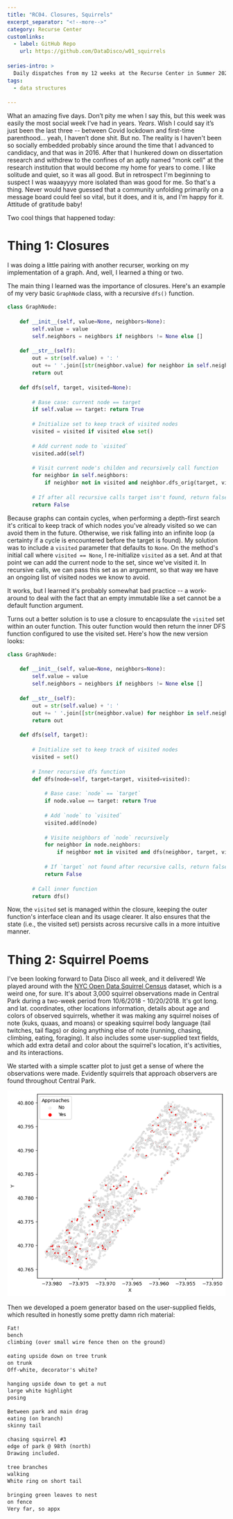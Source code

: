 ```yaml
---
title: "RC04. Closures, Squirrels"
excerpt_separator: "<!--more-->"
category: Recurse Center
customlinks:
  - label: GitHub Repo
    url: https://github.com/DataDisco/w01_squirrels

series-intro: >
  Daily dispatches from my 12 weeks at the Recurse Center in Summer 2023
tags:
  - data structures
  
---
```


What an amazing five days. Don’t pity me when I say this, but this week was easily the most social week I’ve had in years. *Years*. Wish I could say it’s just been the last three -- between Covid lockdown and first-time parenthood... yeah, I haven’t done shit. But no. The reality is I haven't been so socially embedded probably since around the time that I advanced to candidacy, and that was in 2016. After that I hunkered down on dissertation research and withdrew to the confines of an aptly named "monk cell" at the research institution that would become my home for years to come. I like solitude and quiet, so it was all good. But in retrospect I'm beginning to suspect I was waaayyyy more isolated than was good for me. So that's a thing. Never would have guessed that a community unfolding primarily on a message board could feel so vital, but it does, and it is, and I'm happy for it. Attitude of gratitude baby!

<!--more-->

Two cool things that happened today:

# Thing 1: Closures

I was doing a little pairing with another recurser, working on my implementation of a graph. And, well, I learned a thing or two.

The main thing I learned was the importance of closures. Here's an example of my very basic `GraphNode` class, with a recursive `dfs()` function.

```python
class GraphNode:

    def __init__(self, value=None, neighbors=None):
        self.value = value
        self.neighbors = neighbors if neighbors != None else []

    def __str__(self):
        out = str(self.value) + ': '
        out += ' '.join([str(neighbor.value) for neighbor in self.neighbors])
        return out

    def dfs(self, target, visited=None):

        # Base case: current node == target
        if self.value == target: return True

        # Initialize set to keep track of visited nodes
        visited = visited if visited else set()

        # Add current node to `visited`
        visited.add(self)

        # Visit current node's childen and recursively call function
        for neighbor in self.neighbors:
            if neighbor not in visited and neighbor.dfs_orig(target, visited): return True

        # If after all recursive calls target isn't found, return false
        return False
```

Because graphs can contain cycles, when performing a depth-first search it's critical to keep track of which nodes you've already visited so we can avoid them in the future. Otherwise, we risk falling into an infinite loop (a certainty if a cycle is encountered before the target is found). My solution was to include a `visited` parameter that defaults to `None`. On the method's initial call where `visited == None`, I re-initialize `visited` as a set. And at that point we can add the current node to the set, since we've visited it. In recursive calls, we can pass this set as an argument, so that way we have an ongoing list of visited nodes we know to avoid.

It works, but I learned it's probably somewhat bad practice -- a work-around to deal with the fact that an empty immutable like a set cannot be a default function argument.

Turns out a better solution is to use a closure to encapsulate the `visited` set within an outer function. This outer function would then return the inner DFS function configured to use the visited set. Here's how the new version looks:

```python
class GraphNode:

    def __init__(self, value=None, neighbors=None):
        self.value = value
        self.neighbors = neighbors if neighbors != None else []

    def __str__(self):
        out = str(self.value) + ': '
        out += ' '.join([str(neighbor.value) for neighbor in self.neighbors])
        return out

    def dfs(self, target):

        # Initialize set to keep track of visited nodes
        visited = set()

        # Inner recursive dfs function
        def dfs(node=self, target=target, visited=visited):

            # Base case: `node` == `target`
            if node.value == target: return True

            # Add `node` to `visited`
            visited.add(node)

            # Visite neighbors of `node` recursively
            for neighbor in node.neighbors:
                if neighbor not in visited and dfs(neighbor, target, visited): return True

            # If `target` not found after recursive calls, return false
            return False

        # Call inner function
        return dfs()
```

Now, the `visited` set is managed within the closure, keeping the outer function's interface clean and its usage clearer. It also ensures that the state (i.e., the visited set) persists across recursive calls in a more intuitive manner.


# Thing 2: Squirrel Poems

I've been looking forward to Data Disco all week, and it delivered! We played around with the [NYC Open Data Squirrel Census](https://data.cityofnewyork.us/Environment/2018-Central-Park-Squirrel-Census-Squirrel-Data/vfnx-vebw) dataset, which is a weird one, for sure. It's about 3,000 squirrel observations made in Central Park during a two-week period from 10/6/2018 - 10/20/2018. It's got long. and lat. coordinates, other locations information, details about age and colors of observed squirrels, whether it was making any squirrel noises of note (kuks, quaas, and moans) or speaking squirrel body language (tail twitches, tail flags) or doing anything else of note (running, chasing, climbing, eating, foraging). It also includes some user-supplied text fields, which add extra detail and color about the squirrel's location, it's activities, and its interactions.

We started with a simple scatter plot to just get a sense of where the observations were made. Evidently squirrels that approach observers are found throughout Central Park.

![Squirrel map](/assets/images/rc-04_squirrelmap.png)

Then we developed a poem generator based on the user-supplied fields, which resulted in honestly some pretty damn rich material:

    Fat!
    bench
    climbing (over small wire fence then on the ground)

    eating upside down on tree trunk
    on trunk
    Off-white, decorator's white?

    hanging upside down to get a nut
    large white highlight
    posing

    Between park and main drag
    eating (on branch)
    skinny tail

    chasing squirrel #3
    edge of park @ 98th (north)
    Drawing included.

    tree branches
    walking
    White ring on short tail

    bringing green leaves to nest
    on fence
    Very far, so appx


